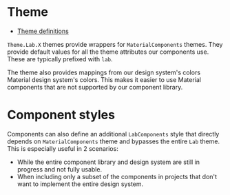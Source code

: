 # Theme

* [Theme definitions](https://git.lab.mobi/tools/android-tools/labcomponents-android/-/blob/master/lib/java/mobi/lab/components/theme/res/values/styles.xml)

`Theme.Lab.X` themes provide wrappers for `MaterialComponents` themes. They provide default values for all the theme attributes our components use. 
These are typically prefixed with `lab`. 

The theme also provides mappings from our design system's colors Material design system's colors. This makes it easier to use Material components that are not 
supported by our component library.

# Component styles

Components can also define an additional `LabComponents` style that directly depends on `MaterialComponents` theme and bypasses the entire `Lab` theme. 
This is especially useful in 2 scenarios:

- While the entire component library and design system are still in progress and not fully usable.
- When including only a subset of the components in projects that don't want to implement the entire design system.


